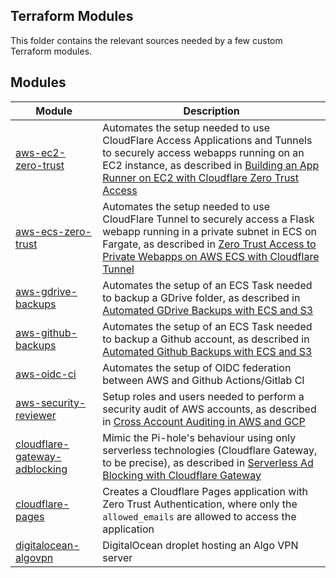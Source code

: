 ## Terraform Modules

This folder contains the relevant sources needed by a few custom Terraform modules.


## Modules

| Module                                                          | Description                                                                                                                                                                                                                                                                                                       |
| --------------------------------------------------------------- | ----------------------------------------------------------------------------------------------------------------------------------------------------------------------------------------------------------------------------------------------------------------------------------------------------------------- |
| [aws-ec2-zero-trust](aws-ec2-zero-trust/)                       | Automates the setup needed to use CloudFlare Access Applications and Tunnels to securely access webapps running on an EC2 instance, as described in [Building an App Runner on EC2 with Cloudflare Zero Trust Access](http://blog.marcolancini.it/2024/blog-building-apprunner-ec2-cloudflare-zero-trust-access/) |
| [aws-ecs-zero-trust](aws-ecs-zero-trust/)                       | Automates the setup needed to use CloudFlare Tunnel to securely access a Flask webapp running in a private subnet in ECS on Fargate, as described in [Zero Trust Access to Private Webapps on AWS ECS with Cloudflare Tunnel](http://blog.marcolancini.it/2023/blog-cloudflare-tunnel-zero-trust-ecs/)            |
| [aws-gdrive-backups](aws-gdrive-backups/)                       | Automates the setup of an ECS Task needed to backup a GDrive folder, as described in [Automated GDrive Backups with ECS and S3](https://www.marcolancini.it/2021/blog-gdrive-backups-with-ecs/)                                                                                                                   |
| [aws-github-backups](aws-github-backups/)                       | Automates the setup of an ECS Task needed to backup a Github account, as described in [Automated Github Backups with ECS and S3](https://www.marcolancini.it/2021/blog-github-backups-with-ecs/)                                                                                                                  |
| [aws-oidc-ci](aws-oidc-ci/)                                     | Automates the setup of OIDC federation between AWS and Github Actions/Gitlab CI                                                                                                                                                                                                                                   |
| [aws-security-reviewer](aws-security-reviewer/)                 | Setup roles and users needed to perform a security audit of AWS accounts, as described in [Cross Account Auditing in AWS and GCP](https://www.marcolancini.it/2019/blog-cross-account-auditing/)                                                                                                                  |
| [cloudflare-gateway-adblocking](cloudflare-gateway-adblocking/) | Mimic the Pi-hole's behaviour using only serverless technologies (Cloudflare Gateway, to be precise), as described in [Serverless Ad Blocking with Cloudflare Gateway](https://blog.marcolancini.it/2022/blog-serverless-ad-blocking-with-cloudflare-gateway/)                                                    |
| [cloudflare-pages](cloudflare-pages/)                           | Creates a Cloudflare Pages application with Zero Trust Authentication, where only the `allowed_emails` are allowed to access the application                                                                                                                                                                      |
| [digitalocean-algovpn](digitalocean-algovpn/)                   | DigitalOcean droplet hosting an Algo VPN server                                                                                                                                                                                                                                                                   |
